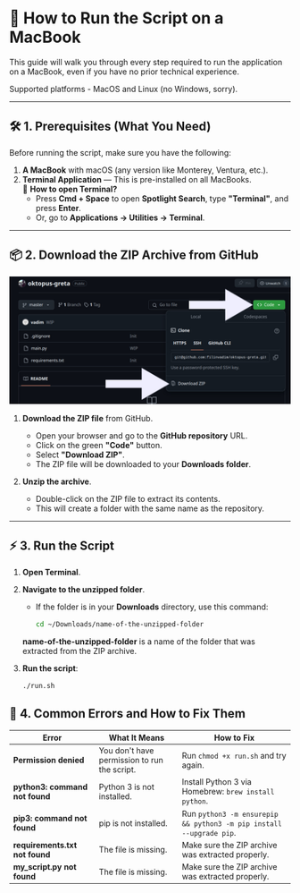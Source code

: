 # 📘 **How to Run the Script on a MacBook**

This guide will walk you through every step required to run the application
on a MacBook, even if you have no prior technical experience.

Supported platforms - MacOS and Linux (no Windows, sorry).

---

## 🛠️ **1. Prerequisites (What You Need)**
Before running the script, make sure you have the following:

1. **A MacBook** with macOS (any version like Monterey, Ventura, etc.).
2. **Terminal Application** — This is pre-installed on all MacBooks.  
   📍 **How to open Terminal?**  
   - Press **Cmd + Space** to open **Spotlight Search**, type **"Terminal"**, and press **Enter**.  
   - Or, go to **Applications → Utilities → Terminal**.  

---

## 📦 **2. Download the ZIP Archive from GitHub**

![Guide](./image/img.jpg)

1. **Download the ZIP file** from GitHub.  
   - Open your browser and go to the **GitHub repository** URL.  
   - Click on the green **"Code"** button.  
   - Select **"Download ZIP"**.  
   - The ZIP file will be downloaded to your **Downloads folder**.

2. **Unzip the archive**.  
   - Double-click on the ZIP file to extract its contents.  
   - This will create a folder with the same name as the repository.  

---

## ⚡️ **3. Run the Script**

1. **Open Terminal**.  

2. **Navigate to the unzipped folder**.  
   - If the folder is in your **Downloads** directory, use this command:  
     ```bash
     cd ~/Downloads/name-of-the-unzipped-folder
     ```

   **name-of-the-unzipped-folder** is a name of the folder that was extracted from the ZIP archive.

3. **Run the script**:  
   ```bash
   ./run.sh
   

## 🐞 **4. Common Errors and How to Fix Them**

| **Error**                      | **What It Means**                        | **How to Fix**                           |
|---------------------------------|------------------------------------------|-----------------------------------------|
| **Permission denied**           | You don't have permission to run the script.| Run `chmod +x run.sh` and try again. |
| **python3: command not found**  | Python 3 is not installed.               | Install Python 3 via Homebrew: `brew install python`. |
| **pip3: command not found**     | pip is not installed.                    | Run `python3 -m ensurepip && python3 -m pip install --upgrade pip`. |
| **requirements.txt not found**  | The file is missing.                     | Make sure the ZIP archive was extracted properly. |
| **my_script.py not found**      | The file is missing.                     | Make sure the ZIP archive was extracted properly. |

